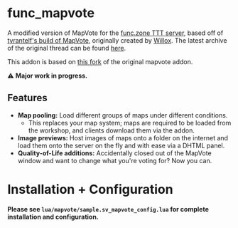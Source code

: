 # func_mapvote
A modified version of MapVote for the [func.zone TTT server](https://func.zone/ttt), based off of [tyrantelf's build of MapVote](https://github.com/tyrantelf/gmod-mapvote), originally created by [Willox](https://github.com/willox/). The latest archive of the original thread can be found [here](https://web.archive.org/web/20160607103800/https://facepunch.com/showthread.php?t=1268353).

This addon is based on [this fork](https://github.com/funczone/mapvote_with_previews) of the original mapvote addon. 

⚠️ **Major work in progress.**

## Features
- **Map pooling:** Load different groups of maps under different conditions.
  - This replaces your map system; maps are required to be loaded from the workshop, and clients download them via the addon.
- **Image previews:** Host images of maps onto a folder on the internet and load them onto the server on the fly and with ease via a DHTML panel.
- **Quality-of-Life additions:** Accidentally closed out of the MapVote window and want to change what you're voting for? Now you can.

# Installation + Configuration
**Please see `lua/mapvote/sample.sv_mapvote_config.lua` for complete installation and configuration.**
